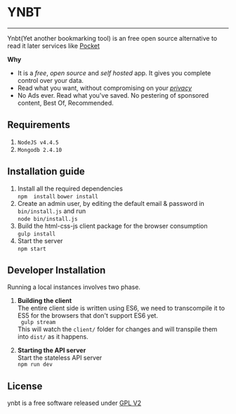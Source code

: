 # YNBT
-------------------------------------------------
Ynbt(Yet another bookmarking tool) is an free open source alternative to read it later services like [Pocket](https://getpocket.com/)

**Why**      
* It is a *free*, *open source* and *self hosted* app. It gives you complete control over your data.     
* Read what you want, without compromising on your *[privacy](./PRIVACY.md)*  
* No Ads ever. Read what you've saved. No pestering of sponsored content, Best Of, Recommended.      

## Requirements
1. `NodeJS v4.4.5`
2. `Mongodb 2.4.10`

## Installation guide
1. Install all the required dependencies  
	```npm  install```
	```bower install```
2. Create an admin user, by editing the default email & password in `bin/install.js` and run  
    ```node bin/install.js```
3. Build the html-css-js client package for the browser consumption  
	```gulp install```
4. Start the server  
	```npm start```
 
## Developer Installation  
Running a local instances involves two phase.

1. **Building the client**  
The entire client side is written using ES6, we need to transcompile it to ES5 for the browsers that don't support ES6 yet.  
``` gulp stream```  
This will watch the `client/` folder for changes and will transpile them into `dist/` as it happens.

2. **Starting the API server**  
Start the stateless API server  
```npm run dev```


## License

ynbt is a free software released under [GPL V2](http://www.gnu.org/licenses/old-licenses/gpl-2.0.html)